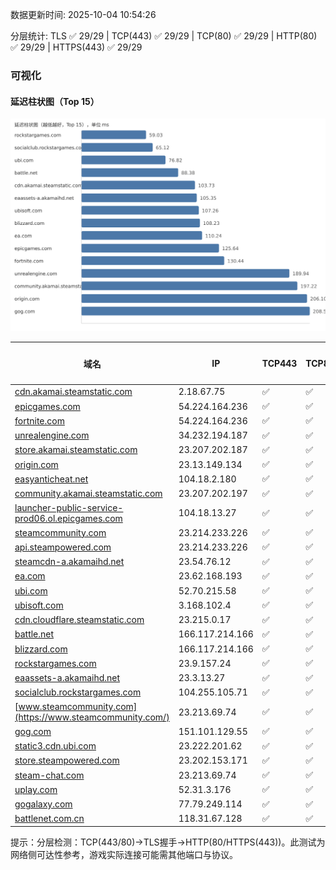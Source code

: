 数据更新时间: 2025-10-04 10:54:26

分层统计: TLS ✅ 29/29 | TCP(443) ✅ 29/29 | TCP(80) ✅ 29/29 | HTTP(80) ✅ 29/29 | HTTPS(443) ✅ 29/29

### 可视化

#### 延迟柱状图（Top 15）

![Latency Chart](latency_chart.svg)

| 域名 | IP | TCP443 | TCP80 | TLS 握手 | HTTP(80) | 状态码 | HTTPS(443) | 状态码(HTTPS) | 延迟(ms) |
|---|---|---|---|---|---|---|---|---|---|
| [cdn.akamai.steamstatic.com](https://cdn.akamai.steamstatic.com/) | 2.18.67.75 | ✅ | ✅ | ✅ | ✅ | 200 | ✅ | 200 | 103.73 |
| [epicgames.com](https://epicgames.com/) | 54.224.164.236 | ✅ | ✅ | ✅ | ✅ | 301 | ✅ | 302 | 125.64 |
| [fortnite.com](https://fortnite.com/) | 54.224.164.236 | ✅ | ✅ | ✅ | ✅ | 301 | ✅ | 301 | 130.44 |
| [unrealengine.com](https://unrealengine.com/) | 34.232.194.187 | ✅ | ✅ | ✅ | ✅ | 301 | ✅ | 301 | 189.94 |
| [store.akamai.steamstatic.com](https://store.akamai.steamstatic.com/) | 23.207.202.187 | ✅ | ✅ | ✅ | ✅ | 403 | ✅ | 403 | 217.68 |
| [origin.com](https://origin.com/) | 23.13.149.134 | ✅ | ✅ | ✅ | ✅ | 301 | ✅ | 301 | 206.1 |
| [easyanticheat.net](https://easyanticheat.net/) | 104.18.2.180 | ✅ | ✅ | ✅ | ✅ | 301 | ✅ | 301 | 280.05 |
| [community.akamai.steamstatic.com](https://community.akamai.steamstatic.com/) | 23.207.202.197 | ✅ | ✅ | ✅ | ✅ | 403 | ✅ | 403 | 197.22 |
| [launcher-public-service-prod06.ol.epicgames.com](https://launcher-public-service-prod06.ol.epicgames.com/) | 104.18.13.27 | ✅ | ✅ | ✅ | ✅ | 404 | ✅ | 404 | 290.34 |
| [steamcommunity.com](https://steamcommunity.com/) | 23.214.233.226 | ✅ | ✅ | ✅ | ✅ | 302 | ✅ | 200 | 363.24 |
| [api.steampowered.com](https://api.steampowered.com/) | 23.214.233.226 | ✅ | ✅ | ✅ | ✅ | 404 | ✅ | 404 | 275.04 |
| [steamcdn-a.akamaihd.net](https://steamcdn-a.akamaihd.net/) | 23.54.76.12 | ✅ | ✅ | ✅ | ✅ | 200 | ✅ | 200 | 260.52 |
| [ea.com](https://ea.com/) | 23.62.168.193 | ✅ | ✅ | ✅ | ✅ | 301 | ✅ | 301 | 110.24 |
| [ubi.com](https://ubi.com/) | 52.70.215.58 | ✅ | ✅ | ✅ | ✅ | 301 | ✅ | 301 | 76.82 |
| [ubisoft.com](https://ubisoft.com/) | 3.168.102.4 | ✅ | ✅ | ✅ | ✅ | 301 | ✅ | 301 | 107.26 |
| [cdn.cloudflare.steamstatic.com](https://cdn.cloudflare.steamstatic.com/) | 23.215.0.17 | ✅ | ✅ | ✅ | ✅ | 200 | ✅ | 200 | 419.36 |
| [battle.net](https://battle.net/) | 166.117.214.166 | ✅ | ✅ | ✅ | ✅ | 301 | ✅ | 301 | 88.38 |
| [blizzard.com](https://blizzard.com/) | 166.117.214.166 | ✅ | ✅ | ✅ | ✅ | 302 | ✅ | 302 | 108.23 |
| [rockstargames.com](https://rockstargames.com/) | 23.9.157.24 | ✅ | ✅ | ✅ | ✅ | 301 | ✅ | 301 | 59.03 |
| [eaassets-a.akamaihd.net](https://eaassets-a.akamaihd.net/) | 23.3.13.27 | ✅ | ✅ | ✅ | ✅ | 404 | ✅ | 404 | 105.35 |
| [socialclub.rockstargames.com](https://socialclub.rockstargames.com/) | 104.255.105.71 | ✅ | ✅ | ✅ | ✅ | 301 | ✅ | 307 | 65.12 |
| [www.steamcommunity.com](https://www.steamcommunity.com/) | 23.213.69.74 | ✅ | ✅ | ✅ | ✅ | 302 | ✅ | 302 | 560.24 |
| [gog.com](https://gog.com/) | 151.101.129.55 | ✅ | ✅ | ✅ | ✅ | 301 | ✅ | 301 | 208.58 |
| [static3.cdn.ubi.com](https://static3.cdn.ubi.com/) | 23.222.201.62 | ✅ | ✅ | ✅ | ✅ | 401 | ✅ | 401 | 237.99 |
| [store.steampowered.com](https://store.steampowered.com/) | 23.202.153.171 | ✅ | ✅ | ✅ | ✅ | 302 | ✅ | 200 | 578.01 |
| [steam-chat.com](https://steam-chat.com/) | 23.213.69.74 | ✅ | ✅ | ✅ | ✅ | 302 | ✅ | 404 | 668.59 |
| [uplay.com](https://uplay.com/) | 52.31.3.176 | ✅ | ✅ | ✅ | ✅ | 301 | ✅ | 301 | 305.51 |
| [gogalaxy.com](https://gogalaxy.com/) | 77.79.249.114 | ✅ | ✅ | ✅ | ✅ | 301 | ✅ | 301 | 420.06 |
| [battlenet.com.cn](https://battlenet.com.cn/) | 118.31.67.128 | ✅ | ✅ | ✅ | ✅ | 308 | ✅ | 302 | 1006.04 |

提示：分层检测：TCP(443/80)→TLS握手→HTTP(80/HTTPS(443))。此测试为网络侧可达性参考，游戏实际连接可能需其他端口与协议。